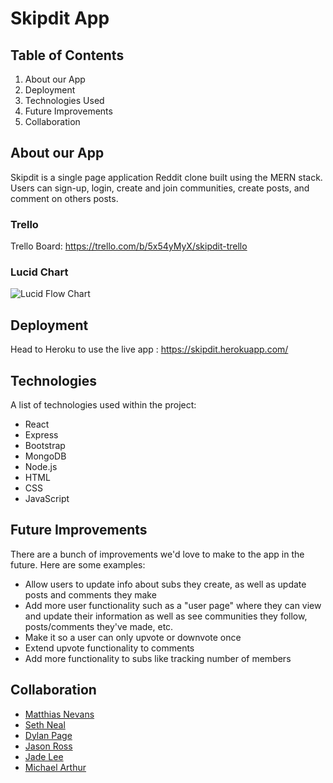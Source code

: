 # Skipdit App

## Table of Contents
1. About our App
2. Deployment
3. Technologies Used
4. Future Improvements
5. Collaboration

## About our App

Skipdit is a single page application Reddit clone built using the MERN stack.
Users can sign-up, login, create and join communities, create posts, and comment on others posts.

### Trello
Trello Board: <a href='https://trello.com/b/5x54yMyX/skipdit-trello'>https://trello.com/b/5x54yMyX/skipdit-trello</a>

### Lucid Chart
![Lucid Flow Chart](https://i.imgur.com/0w8iUh7.png)

## Deployment

Head to Heroku to use the live app : <a href='https://skipdit.herokuapp.com/'>https://skipdit.herokuapp.com/</a>

## Technologies

A list of technologies used within the project:
* React
* Express
* Bootstrap
* MongoDB
* Node.js
* HTML
* CSS
* JavaScript

## Future Improvements
There are a bunch of improvements we'd love to make to the app in the future. Here are some examples:

<ul>
  <li>Allow users to update info about subs they create, as well as update posts and comments they make</li>
  <li>Add more user functionality such as a "user page" where they can view and update their information as well as see communities they follow, posts/comments they've made, etc.</li>
  <li>Make it so a user can only upvote or downvote once</li>
  <li>Extend upvote functionality to comments</li>
  <li>Add more functionality to subs like tracking number of members</li>
  
</ul>

## Collaboration

* [Matthias Nevans](https://github.com/mnevans93)
* [Seth Neal](https://github.com/sonic11829)
* [Dylan Page](https://github.com/dylanpage82)
* [Jason Ross](https://github.com/jasonorlandoross)
* [Jade Lee](https://github.com/Seezee23)
* [Michael Arthur](https://github.com/arthurmichaelw) 
